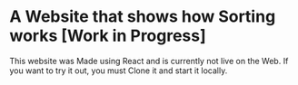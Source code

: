 # A Website that shows how Sorting works [Work in Progress]
This website was Made using React and is currently not live on the Web. If you want to try it out, you must Clone it and start it locally.
